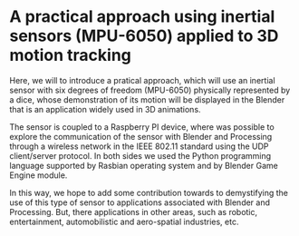 # A practical approach using inertial sensors (MPU-6050) applied to 3D motion tracking

Here, we will to introduce a pratical approach, which will use an inertial sensor with six degrees of freedom (MPU-6050) physically represented by a dice, whose demonstration of its motion will be displayed in the Blender that is an application widely used in 3D animations. 

The sensor is coupled to a Raspberry PI device, where was possible to explore the communication of the sensor with Blender and Processing through a wireless network in the IEEE 802.11 standard using the UDP client/server protocol. In both sides we used the Python programming language supported by Rasbian operating system and by Blender Game Engine module. 

In this way, we hope to add some contribution towards to demystifying the use of this type of sensor to applications associated with Blender and Processing. But, there applications in other areas, such as robotic, entertainment, automobilistic and aero-spatial industries, etc. 
